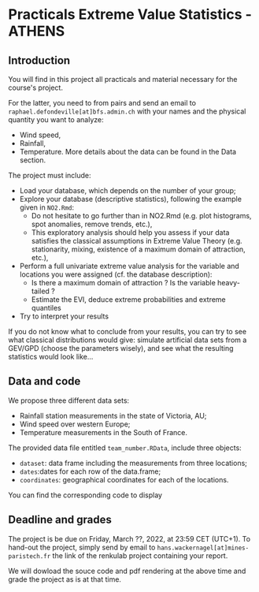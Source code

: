 # Practicals Extreme Value Statistics - ATHENS

## Introduction
You will find in this project all practicals and material necessary for the course's project.

For the latter, you need to from pairs and send an email to `raphael.defondeville[at]bfs.admin.ch` with your names and the physical quantity you want to analyze:
- Wind speed,
- Rainfall,
- Temperature.
More details about the data can be found in the Data section.

The project must include:
- Load your database, which depends on the number of your group;
- Explore your database (descriptive statistics), following the example given in `NO2.Rmd`:
    - Do not hesitate to go further than in NO2.Rmd (e.g. plot histograms, spot anomalies, remove trends, etc.),
    - This exploratory analysis should help you assess if your data satisfies the classical assumptions in Extreme Value Theory (e.g. stationarity, mixing, existence of a maximum domain of attraction, etc.),
- Perform a full univariate extreme value analysis for the variable and locations you were assigned (cf. the database description):
    - Is there a maximum domain of attraction ? Is the variable heavy-tailed ?
    - Estimate the EVI, deduce extreme probabilities and extreme quantiles
- Try to interpret your results 

If you do not know what to conclude from your results, you can try to see what classical distributions would give: simulate artificial data sets from a GEV/GPD (choose the parameters wisely), and see what the resulting statistics would look like...

## Data and code
We propose three different data sets:
- Rainfall station measurements in the state of Victoria, AU;
- Wind speed over western Europe;
- Temperature measurements in the South of France.

The provided data file entitled `team_number.RData`, include three objects:
- `dataset`: data frame including the measurements from three locations;
- `dates`:dates for each row of the data.frame;
- `coordinates`: geographical coordinates for each of the locations.

You can find the corresponding code to display

## Deadline and grades
The project is be due on Friday, March ??, 2022, at 23:59 CET (UTC+1). To hand-out the project, simply send by email to `hans.wackernagel[at]mines-paristech.fr` the link of the renkulab project containing your report.

We will dowload the souce code and pdf rendering at the above time and grade the project as is at that time.



